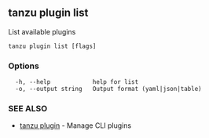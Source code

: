 ## tanzu plugin list

List available plugins

```
tanzu plugin list [flags]
```

### Options

```
  -h, --help            help for list
  -o, --output string   Output format (yaml|json|table)
```

### SEE ALSO

* [tanzu plugin](tanzu_plugin.md)	 - Manage CLI plugins

